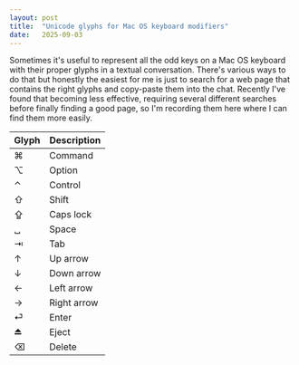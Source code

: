```yaml
---
layout: post
title:  "Unicode glyphs for Mac OS keyboard modifiers"
date:   2025-09-03
---
```


Sometimes it's useful to represent all the odd keys on a Mac OS keyboard with their proper glyphs in a textual conversation. There's various ways to do that but honestly the easiest for me is just to search for a web page that contains the right glyphs and copy-paste them into the chat. Recently I've found that becoming less effective, requiring several different searches before finally finding a good page, so I'm recording them here where I can find them more easily.

| Glyph | Description
|-------|-------
|   ⌘   | Command
|   ⌥   | Option
|   ⌃   | Control
|   ⇧   | Shift
|   ⇪   | Caps lock
|   ␣   | Space
|   ⇥   | Tab
|   ↑   | Up arrow
|   ↓   | Down arrow
|   ←   | Left arrow
|   →   | Right arrow
|   ⏎   | Enter
|   ⏏   | Eject
|   ⌫   | Delete
